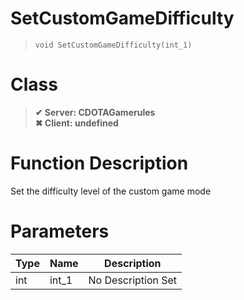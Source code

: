 # SetCustomGameDifficulty
> `void SetCustomGameDifficulty(int_1)`
# Class
> __✔ Server: CDOTAGamerules__  
> __✖ Client: undefined__  
# Function Description
Set the difficulty level of the custom game mode
# Parameters
Type|Name|Description
--|--|--
int|int_1|No Description Set
